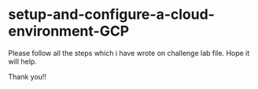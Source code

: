 # setup-and-configure-a-cloud-environment-GCP

Please follow all the steps which i have wrote on challenge lab file.
Hope it will help.

Thank you!!
